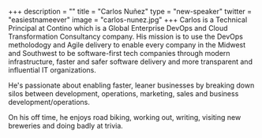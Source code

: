+++
description = ""
title = "Carlos Nuñez"
type = "new-speaker"
twitter = "easiestnameever"
image = "carlos-nunez.jpg"
+++
Carlos is a Technical Principal at Contino which is a Global Enterprise DevOps and Cloud Transformation Consultancy company. His mission is to use the DevOps metholodogy and Agile delivery to enable every company in the Midwest and Southwest to be software-first tech companies through modern infrastructure, faster and safer software delivery and more transparent and influential IT organizations.

He's passionate about enabling faster, leaner businesses by breaking down silos between development, operations, marketing, sales and business development/operations.

On his off time, he enjoys road biking, working out, writing, visiting new breweries and doing badly at trivia.
